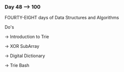 ### Day 48 --> 100
FOURTY-EIGHT days of Data Structures and Algorithms

Do's
             
-> Introduction to Trie

-> XOR SubArray

-> Digital Dictionary

-> Trie Bash
